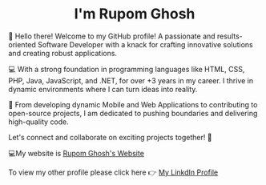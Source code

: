   <h1 align="center">I'm Rupom Ghosh </center></h1>

👋 Hello there! Welcome to my GitHub profile! A passionate and results-oriented Software Developer with a knack for crafting innovative solutions and creating robust applications.

 💻 With a strong foundation in programming languages like HTML, CSS, PHP, Java, JavaScript, and .NET, for over +3 years in my career. I thrive in dynamic environments where I can turn ideas into reality. 
 
🚀 From developing dynamic Mobile and Web Applications to contributing to open-source projects, I am dedicated to pushing boundaries and delivering high-quality code. 

Let's connect and collaborate on exciting projects together! 🌟

💻My website is <a href="https://rupomkumar777.wixsite.com/rupomkumar"> Rupom Ghosh's Website</a>

  To view my other profile please click here 👉 <a href="www.linkedin.com/in/rupom-ghosh-40690b267"> My LinkdIn Profile </a>


<!---
rupomghosh/rupomghosh is a ✨ special ✨ repository because its `README.md` (this file) appears on your GitHub profile.
You can click the Preview link to take a look at your changes.
--->
